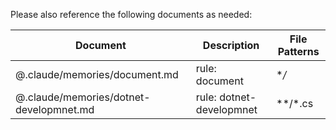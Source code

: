 Please also reference the following documents as needed:

| Document | Description | File Patterns |
|----------|-------------|---------------|
| @.claude/memories/document.md | rule: document | **/* |
| @.claude/memories/dotnet-developmnet.md | rule: dotnet-developmnet | **/*.cs |
